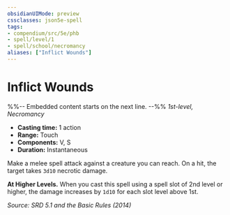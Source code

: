 ```yaml
---
obsidianUIMode: preview
cssclasses: json5e-spell
tags:
- compendium/src/5e/phb
- spell/level/1
- spell/school/necromancy
aliases: ["Inflict Wounds"]
---
```

# Inflict Wounds
%%-- Embedded content starts on the next line. --%%
*1st-level, Necromancy*  

- **Casting time:** 1 action
- **Range:** Touch
- **Components:** V, S
- **Duration:** Instantaneous

Make a melee spell attack against a creature you can reach. On a hit, the target takes `3d10` necrotic damage.

**At Higher Levels.** When you cast this spell using a spell slot of 2nd level or higher, the damage increases by `1d10` for each slot level above 1st.

*Source: SRD 5.1 and the Basic Rules (2014)*